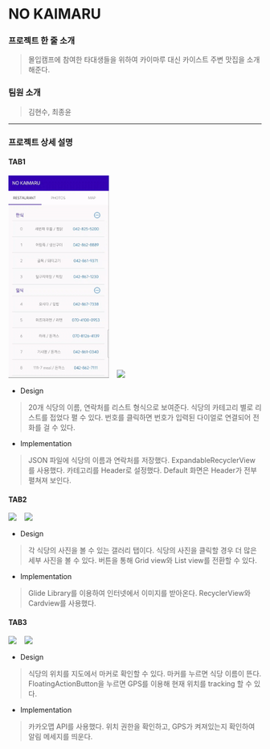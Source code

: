 # NO KAIMARU

### 프로젝트 한 줄 소개
> 몰입캠프에 참여한 타대생들을 위하여 카이마루 대신 카이스트 주변 맛집을 소개해준다.

### 팀원 소개
> 김현수, 최종윤
---
### 프로젝트 상세 설명

#### TAB1

<img src="source/tab1_1.gif" width="200">&nbsp;&nbsp;&nbsp;    <img src="source/tab1_2.gif" width="200">

+ Design
> 20개 식당의 이름, 연락처를 리스트 형식으로 보여준다. 
> 식당의 카테고리 별로 리스트를 접었다 펼 수 있다. 
> 번호를 클릭하면 번호가 입력된 다이얼로 연결되어 전화를 걸 수 있다. 

+ Implementation
> JSON 파일에 식당의 이름과 연락처를 저장했다.
> ExpandableRecyclerView 를 사용했다.
> 카테고리를 Header로 설정했다. 
> Default 화면은 Header가 전부 펼쳐져 보인다.


#### TAB2

<img src="source/tab2_1.gif" width="200">&nbsp;&nbsp;&nbsp;    <img src="source/tab2_2.gif" width="200">

+ Design
> 각 식당의 사진을 볼 수 있는 갤러리 탭이다. 
> 식당의 사진을 클릭할 경우 더 많은 세부 사진을 볼 수 있다.
> 버튼을 통해 Grid view와 List view를 전환할 수 있다.

+ Implementation
> Glide Library를 이용하여 인터넷에서 이미지를 받아온다.
> RecyclerView와 Cardview를 사용했다.

#### TAB3

<img src="source/tab3_1.gif" width="200">&nbsp;&nbsp;&nbsp;   <img src="source/tab3_2.gif" width="200">

+ Design
> 식당의 위치를 지도에서 마커로 확인할 수 있다.
> 마커를 누르면 식당 이름이 뜬다.
> FloatingActionButton을 누르면 GPS를 이용해 현재 위치를 tracking 할 수 있다.

+ Implementation
> 카카오맵 API를 사용했다.
> 위치 권한을 확인하고, GPS가 켜져있는지 확인하여 알림 메세지를 띄운다.
